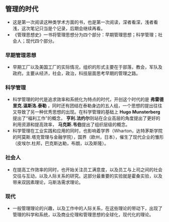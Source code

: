 ##  管理的时代
+ 这是第一次阅读这种类学术方面的书，也是第一次阅读，深者看深，浅者看浅，这次笔记只当是个记录，后期会继续再看。
+ 《管理思想史》一书将管理思想分为四个部分：早期管理思想；科学管理；社会人；现代四个部分。

### 早期管理思想
+ 早期工厂以及美国工厂的实际情况，组织的形式主要在于部落，教会，军队及政府。主要从经济，社会，政治，科技层面思考早期的管理之路。

### 科学管理
+ 科学管理的时代是追求效率和系统化为特点的时代，开创这个时代的是 **弗雷德里克.温斯洛.泰勒**  ，同时还有团结在泰勒身边的五人组，一个思想的提出往往又导致了另一种优秀思想的出现。在科学管理的基础上 **Hugo Munsterberg**提出了“福利工作”的概念， **亨利.法约尔**则站在企业高层的角度提出了更好的利用资源和提高效率， **马克斯.韦伯**提出了组织层级的概念。
+ 科学管理在工业实践和应用的同时，也影响着学界（Wharton，达特茅斯学院的阿莫斯.塔克管理与金融学院），国界（欧州，日本），催生了现代企业的雏形（皮埃尔.杜邦，巴克斯达勒，布朗，以及斯隆）。

###  社会人
+ 在提高工作效率的同时，也开始关注员工满意度，以及员工与上司之间的社会交往与互动，以及人际关系的研究。这部分最重要的实验就是霍桑实验，以及带来双因素理论，马斯洛需求理论。

###  现代
+ 一般管理理论的兴趣，以及工作中的人际关系，在这些理论的带动下，出现了管理的科学和系统，以及商业伦理和管理思想的全球化，现代化的理论。